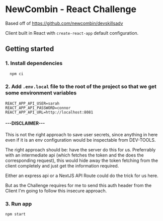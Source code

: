 # NewCombin - React Challenge

Based off of https://github.com/newcombin/devskillsadv

Client built in React with `create-react-app` default configuration.

## Getting started

### 1. Install dependencies

```bash
  npm ci
```

### 2. Add `.env.local` file to the root of the project so that we get some environment variables
```
REACT_APP_API_USER=sarah
REACT_APP_API_PASSWORD=connor
REACT_APP_API_URL=http://localhost:8081
```

#### **---DISCLAIMER---**
This is not the right approach to save user secrets, since anything in here even if it is an env configuration would be inspectable from DEV-TOOLS.

The right approach should be: have the server do this for us. Preferrably with an intermediate api (which fetches the token and the does the corresponding request), this would hide away the token fetching from the client completely and just get the information required.

Either an express api or a NextJS API Route could do the trick for us here.

But as the Challenge requires for me to send this auth header from the Client I'm going to follow this insecure approach.

### 3. Run app

```bash
npm start
```
